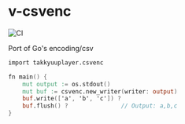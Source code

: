 # v-csvenc

![CI](https://github.com/takkyuuplayer/v-csvenc/workflows/CI/badge.svg)

Port of Go's encoding/csv

```v
import takkyuuplayer.csvenc

fn main() {
	mut output := os.stdout()
	mut buf := csvenc.new_writer(writer: output)
	buf.write(['a', 'b', 'c']) ?
	buf.flush() ?               // Output: a,b,c
}
```
